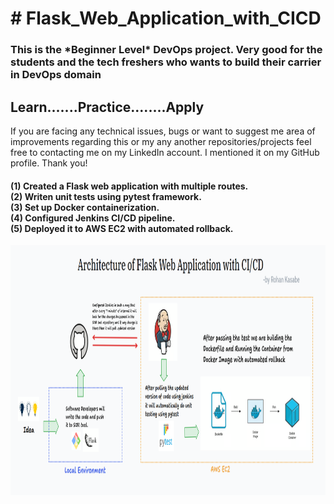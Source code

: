 # \# Flask\_Web\_Application\_with\_CICD


<h3>This is the *Beginner Level* DevOps project. Very good for the students and the tech freshers who wants to build their carrier in DevOps domain</h3>

<h2>Learn.......Practice........Apply</h2>

If you are facing any technical issues, bugs or want to suggest me area of improvements regarding this or my any another repositories/projects feel free to contacting me on my LinkedIn account. I mentioned it on my GitHub profile. Thank you!


<h4>(1) Created a Flask web application with multiple routes.<br>
(2) Writen unit tests using pytest framework.<br>
(3) Set up Docker containerization.<br>
(4) Configured Jenkins CI/CD pipeline.<br>
(5) Deployed it to AWS EC2 with automated rollback.</h4>

<p align= "center"><img src="https://github.com/ROHAN0011/Flask_Web_Application_with_CICD/blob/main/Architecture%20of%20Flask_Web_Application_with_CICD.png" width="700" height="400"></p>

